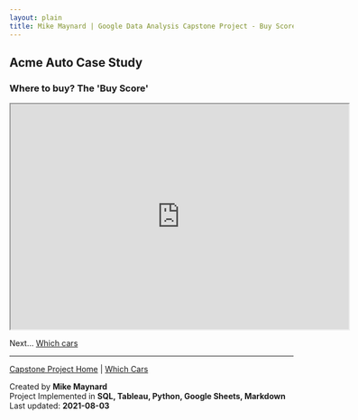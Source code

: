 ```yaml
---
layout: plain
title: Mike Maynard | Google Data Analysis Capstone Project - Buy Score
---
```

## Acme Auto Case Study

### Where to buy?  The **'Buy Score'**


<IFRAME SRC="https://public.tableau.com/views/capstone_16278859884250/Buy_1?:language=en-US&:display_count=n&:origin=viz_share_link" WIDTH=600 HEIGHT=400></IFRAME>


Next... [Which cars](visuals/cars.html)




---
[Capstone Project Home](./) | [Which Cars](visuals/cars.html)

Created by **Mike Maynard**<BR>
Project Implemented in **SQL, Tableau, Python, Google Sheets, Markdown**<BR>
Last updated:  **2021-08-03**

